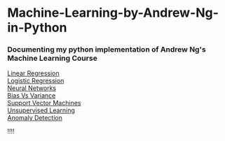 # Machine-Learning-by-Andrew-Ng-in-Python
### Documenting my python implementation of Andrew Ng's Machine Learning Course

[Linear Regression](https://github.com/Benlau93/Machine-Learning-by-Andrew-Ng-in-Python/tree/master/LinearRegression) <br/>
[Logistic Regression](https://github.com/Benlau93/Machine-Learning-by-Andrew-Ng-in-Python/tree/master/LogisticRegression) <br/>
[Neural Networks](https://github.com/Benlau93/Machine-Learning-by-Andrew-Ng-in-Python/tree/master/NeuralNetworks) <br/>
[Bias Vs Variance](https://github.com/Benlau93/Machine-Learning-by-Andrew-Ng-in-Python/tree/master/Bias_Vs_Variance) <br/>
[Support Vector Machines](https://github.com/Benlau93/Machine-Learning-by-Andrew-Ng-in-Python/tree/master/SupportVectorMachines) <br/>
[Unsupervised Learning](https://github.com/Benlau93/Machine-Learning-by-Andrew-Ng-in-Python/tree/master/KmeansClustering_PCA) <br/>
[Anomaly Detection](https://github.com/Benlau93/Machine-Learning-by-Andrew-Ng-in-Python/tree/master/Anomaly%20Detection) <br/>

!!!!
